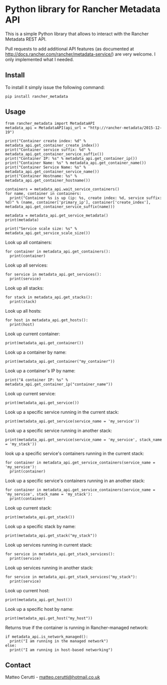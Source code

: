 # Python library for Rancher Metadata API
This is a simple Python library that allows to interact with the Rancher Metadata REST API.

Pull requests to add additional API features (as documented at http://docs.rancher.com/rancher/metadata-service/) are very welcome. I only implemented what I needed.

## Install
To install it simply issue the following command:

```
pip install rancher_metadata
```

## Usage
```
from rancher_metadata import MetadataAPI
metadata_api = MetadataAPI(api_url = "http://rancher-metadata/2015-12-19")

print("Container create index: %d" % metadata_api.get_container_create_index())
print("Container service suffix: %d" % metadata_api.get_container_service_suffix())
print("Container IP: %s" % metadata_api.get_container_ip())
print("Container Name: %s" % metadata_api.get_container_name())
print("Container Service Name: %s" % metadata_api.get_container_service_name())
print("Container Hostname: %s" % metadata_api.get_container_hostname())

containers = metadata_api.wait_service_containers()
for name, container in containers:
  print("Container %s is up (ip: %s, create index: %d, service suffix: %d)" % (name, container['primary_ip'], container['create_index'], metadata_api.get_container_service_suffix(name)))

metadata = metadata_api.get_service_metadata()
print(metadata)

print("Service scale size: %s" % metadata_api.get_service_scale_size())
```

Look up all containers:
```
for container in metadata_api.get_containers():
  print(container)
```

Look up all services:
```
for service in metadata_api.get_services():
  print(service)
```

Look up all stacks:
```
for stack in metadata_api.get_stacks():
  print(stack)
```

Look up all hosts:
```
for host in metadata_api.get_hosts():
  print(host)
```

Look up current container:
```
print(metadata_api.get_container())
```

Look up a container by name:
```
print(metadata_api.get_container("my_container"))
```

Look up a container's IP by name:
```
print("A container IP: %s" % metadata_api.get_container_ip("container_name"))
```

Look up current service:
```
print(metadata_api.get_service())
```

Look up a specific service running in the current stack:
```
print(metadata_api.get_service(service_name = 'my_service'))
```

Look up a specific service running in another stack:
```
print(metadata_api.get_service(service_name = 'my_service', stack_name = 'my_stack'))
```

look up a specific service's containers running in the current stack:
```
for container in metadata_api.get_service_containers(service_name = 'my_service'):
  print(container)
```

Look up a specific service's containers running in an another stack:
```
for container in metadata_api.get_service_containers(service_name = 'my_service', stack_name = 'my_stack'):
  print(container)
```

Look up current stack:
```
print(metadata_api.get_stack())
```

Look up a specific stack by name:
```
print(metadata_api.get_stack("my_stack"))
```

Look up services running in current stack:
```
for service in metadata_api.get_stack_services():
  print(service)
```

Look up services running in another stack:
```
for service in metadata_api.get_stack_services("my_stack"):
  print(service)
```

Look up current host:
```
print(metadata_api.get_host())
```

Look up a specific host by name:
```
print(metadata_api.get_host("my_host"))
```

Returns true if the container is running in Rancher-managed network:
```
if metadata_api.is_network_managed():
  print("I am running in the managed network")
else:
  print("I am running in host-based networking")
```

## Contact
Matteo Cerutti - matteo.cerutti@hotmail.co.uk
